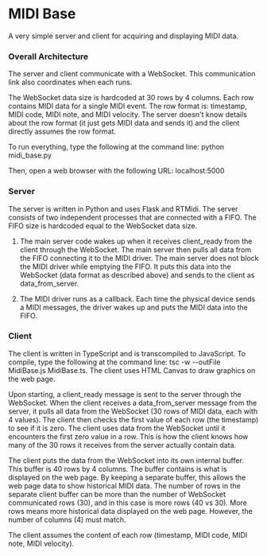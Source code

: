 # MIDI Base

A very simple server and client for acquiring and displaying MIDI data.

### Overall Architecture

The server and client communicate with a WebSocket. This communication link also coordinates when each runs.

The WebSocket data size is hardcoded at 30 rows by 4 columns. Each row contains MIDI data for a single MIDI event. The row format is: timestamp, MIDI code, MIDI note, and MIDI velocity. The server doesn't know details about the row format (it just gets MIDI data and sends it) and the client directly assumes the row format.

To run everything, type the following at the command line: python midi_base.py

Then, open a web browser with the following URL: localhost:5000

### Server

The server is written in Python and uses Flask and RTMidi. The server consists of two independent processes that are connected with a FIFO. The FIFO size is hardcoded equal to the WebSocket data size.

1. The main server code wakes up when it receives client_ready from the client through the WebSocket. The main server then pulls all data from the FIFO connecting it to the MIDI driver. The main server does not block the MIDI driver while emptying the FIFO. It puts this data into the WebSocket (data format as described above) and sends to the client as data_from_server.

2. The MIDI driver runs as a callback. Each time the physical device sends a MIDI messages, the driver wakes up and puts the MIDI data into the FIFO.

### Client

The client is written in TypeScript and is transcompiled to JavaScript. To compile, type the following at the command line: tsc -w --outFile MidiBase.js MidiBase.ts. The client uses HTML Canvas to draw graphics on the web page.

Upon starting, a client_ready message is sent to the server through the WebSocket. When the client receives a data_from_server message from the server, it pulls all data from the WebSocket (30 rows of MIDI data, each with 4 values). The client then checks the first value of each row (the timestamp) to see if it is zero. The client uses data from the WebSocket until it encounters the first zero value in a row. This is how the client knows how many of the 30 rows it receives from the server actually contain data.

The client puts the data from the WebSocket into its own internal buffer. This buffer is 40 rows by 4 columns. The buffer contains is what is displayed on the web page. By keeping a separate buffer, this allows the web page data to show historical MIDI data. The number of rows in the separate client buffer can be more than the number of WebSocket communicated rows (30), and in this case is more rows (40 vs 30). More rows means more historical data displayed on the web page. However, the number of columns (4) must match.

The client assumes the content of each row (timestamp, MIDI code, MIDI note, MIDI velocity).